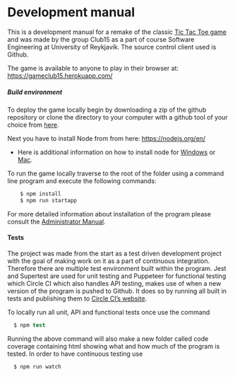 # Development manual
 
This is a development manual for a remake of the classic [Tic Tac Toe game](https://en.wikipedia.org/wiki/Tic-tac-toe) and was made by the group Club15 as a part of course Software Engineering at University of Reykjavík.  The source control client used is Github.
 
The game is available to anyone to play in their browser at: https://gameclub15.herokuapp.com/
 
 
##### Build environment
To deploy the game locally begin by downloading a zip of the github repository or clone the directory to your computer with a github tool of your choice from [here](https://github.com/Club15/TicTacToe).
 
Next you have to install Node from from here: https://nodejs.org/en/
- Here is additional information on how to install node for [Windows](https://blog.teamtreehouse.com/install-node-js-npm-windows) or [Mac](https://blog.teamtreehouse.com/install-node-js-npm-mac).
 
To run the game locally traverse to the root of the folder using a command line program and execute the following commands:
```sh
    $ npm install
    $ npm run startapp
```
For more detailed information about installation of the program please consult the [Administrator Manual](https://github.com/Club15/TicTacToe/blob/master/docs/adminManual.md).
 
#### Tests
The project was made from the start as a test driven development project with the goal of making work on it as a part of continuous integration. Therefore there are multiple test environment built within the program. Jest and Supertest are used for unit testing and Puppeteer for functional testing which Circle CI which also handles API testing, makes use of when a new version of the program is pushed to Github. It does so by running all built in tests and publishing them to [Circle CI’s website](https://circleci.com/gh/Club15/TicTacToe).
 
To locally run all unit, API and functional tests once use the command
```s
  $ npm test
```
Running the above command will also make a new folder called code coverage containing html showing what and how much of the program is tested.
 In order to have continuous testing use
```s
  $ npm run watch
```